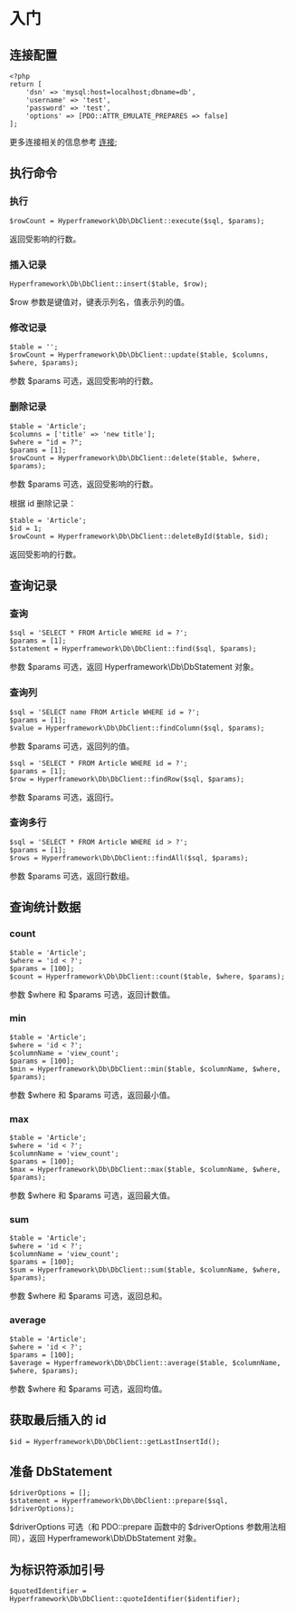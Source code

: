 # 入门
## 连接配置
```.php
<?php
return [
    'dsn' => 'mysql:host=localhost;dbname=db',
    'username' => 'test',
    'password' => 'test',
    'options' => [PDO::ATTR_EMULATE_PREPARES => false]
];
```
更多连接相关的信息参考 [连接](connections);
## 执行命令
### 执行
```.php
$rowCount = Hyperframework\Db\DbClient::execute($sql, $params);
```
返回受影响的行数。

### 插入记录
```.php
Hyperframework\Db\DbClient::insert($table, $row);
```
$row 参数是键值对，键表示列名，值表示列的值。

### 修改记录
```.php
$table = '';
$rowCount = Hyperframework\Db\DbClient::update($table, $columns, $where, $params);
```
参数 $params 可选，返回受影响的行数。

### 删除记录
```.php
$table = 'Article';
$columns = ['title' => 'new title'];
$where = "id = ?";
$params = [1];
$rowCount = Hyperframework\Db\DbClient::delete($table, $where, $params);
```
参数 $params 可选，返回受影响的行数。

根据 id 删除记录：
```.php
$table = 'Article';
$id = 1;
$rowCount = Hyperframework\Db\DbClient::deleteById($table, $id);
```
返回受影响的行数。
## 查询记录
### 查询
```.php
$sql = 'SELECT * FROM Article WHERE id = ?';
$params = [1];
$statement = Hyperframework\Db\DbClient::find($sql, $params);
```
参数 $params 可选，返回 Hyperframework\Db\DbStatement 对象。

### 查询列
```.php
$sql = 'SELECT name FROM Article WHERE id = ?';
$params = [1];
$value = Hyperframework\Db\DbClient::findColumn($sql, $params);
```
参数 $params 可选，返回列的值。

```.php
$sql = 'SELECT * FROM Article WHERE id = ?';
$params = [1];
$row = Hyperframework\Db\DbClient::findRow($sql, $params);
```
参数 $params 可选，返回行。

### 查询多行
```.php
$sql = 'SELECT * FROM Article WHERE id > ?';
$params = [1];
$rows = Hyperframework\Db\DbClient::findAll($sql, $params);
```
参数 $params 可选，返回行数组。

## 查询统计数据
### count
```.php
$table = 'Article';
$where = 'id < ?';
$params = [100];
$count = Hyperframework\Db\DbClient::count($table, $where, $params);
```
参数 $where 和 $params 可选，返回计数值。
### min
```.php
$table = 'Article';
$where = 'id < ?';
$columnName = 'view_count';
$params = [100];
$min = Hyperframework\Db\DbClient::min($table, $columnName, $where, $params);
```
参数 $where 和 $params 可选，返回最小值。
### max
```.php
$table = 'Article';
$where = 'id < ?';
$columnName = 'view_count';
$params = [100];
$max = Hyperframework\Db\DbClient::max($table, $columnName, $where, $params);
```
参数 $where 和 $params 可选，返回最大值。
### sum
```.php
$table = 'Article';
$where = 'id < ?';
$columnName = 'view_count';
$params = [100];
$sum = Hyperframework\Db\DbClient::sum($table, $columnName, $where, $params);
```
参数 $where 和 $params 可选，返回总和。
### average
```.php
$table = 'Article';
$where = 'id < ?';
$params = [100];
$average = Hyperframework\Db\DbClient::average($table, $columnName, $where, $params);
```
参数 $where 和 $params 可选，返回均值。
## 获取最后插入的 id
```.php
$id = Hyperframework\Db\DbClient::getLastInsertId();
```
## 准备 DbStatement
```.php
$driverOptions = [];
$statement = Hyperframework\Db\DbClient::prepare($sql, $driverOptions);
```
$driverOptions 可选（和 PDO::prepare 函数中的 $driverOptions 参数用法相同），返回 Hyperframework\Db\DbStatement 对象。

## 为标识符添加引号
```.php
$quotedIdentifier = Hyperframework\Db\DbClient::quoteIdentifier($identifier);
```

